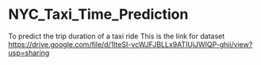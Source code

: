 # NYC_Taxi_Time_Prediction
To predict the trip duration of a taxi ride
This is the link for dataset https://drive.google.com/file/d/1lteSI-ycWJFJBLLx9ATIUjJWlQP-ghii/view?usp=sharing
